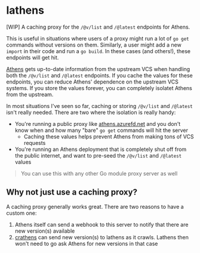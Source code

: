 # lathens

[WIP] A caching proxy for the `/@v/list` and `/@latest` endpoints for Athens.

This is useful in situations where users of a proxy might run a lot of `go get` commands without versions on them. Similarly, a user might add a new `import` in their code and run a `go build`. In these cases (and others!), these endpoints will get hit.

[Athens](https://github.com/gomods/athens) gets up-to-date information from the upstream VCS when handling both the `/@v/list` and `/@latest` endpoints. If you cache the values for these endpoints, you can reduce Athens' dependence on the upstream VCS systems. If you store the values forever, you can completely isolatet Athens from the upstream.

In most situations I've seen so far, caching or storing `/@v/list` and `/@latest` isn't really needed. There are two where the isolation is really handy:

- You're running a public proxy like [athens.azurefd.net](https://athens.azurefd.net) and you don't know when and how many "bare" `go get` commands will hit the server
  - Caching these values helps prevent Athens from making tons of VCS requests
- You're running an Athens deployment that is completely shut off from the public internet, and want to pre-seed the `/@v/list` and `/@latest` values


>You can use this with any other Go module proxy server as well

## Why not just use a caching proxy?

A caching proxy generally works great. There are two reasons to have a custom one:

1. Athens itself can send a webhook to this server to notify that there are new version(s) available
2. [crathens](../crathens) can send new version(s) to lathens as it crawls. Lathens then won't need to go ask Athens for new versions in that case
